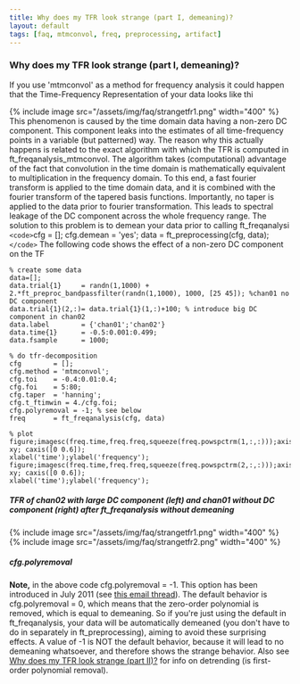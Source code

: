 ```yaml
---
title: Why does my TFR look strange (part I, demeaning)?
layout: default
tags: [faq, mtmconvol, freq, preprocessing, artifact]
---
```


### Why does my TFR look strange (part I, demeaning)?

If you use 'mtmconvol' as a method for frequency analysis it could happen that the Time-Frequency Representation of your data looks like thi

{% include image src="/assets/img/faq/strangetfr1.png" width="400" %}
This phenomenon is caused by the time domain data having a non-zero DC component. This component leaks into the estimates of all time-frequency points in a variable (but patterned) way. The reason why this actually happens is related to the exact algorithm with which the TFR is computed in ft_freqanalysis_mtmconvol. The algorithm takes (computational) advantage of the fact that convolution in the time domain is mathematically equivalent to multiplication in the frequency domain. To this end, a fast fourier transform is applied to the time domain data, and it is combined with the fourier transform of the tapered basis functions. Importantly, no taper is applied to the data prior to fourier transformation. This leads to spectral leakage of the DC component across the whole frequency range.
The solution to this problem is to demean your data prior to calling ft_freqanalysi
`<code>`cfg = [];
cfg.demean = 'yes';
data = ft_preprocessing(cfg, data);
`</code>`
The following code shows the effect of a non-zero DC component on the TF

	
	% create some data
	data=[];
	data.trial{1}     = randn(1,1000) + 2.*ft_preproc_bandpassfilter(randn(1,1000), 1000, [25 45]); %chan01 no DC component
	data.trial{1}(2,:)= data.trial{1}(1,:)+100; % introduce big DC component in chan02
	data.label        = {'chan01';'chan02'}
	data.time{1}      = -0.5:0.001:0.499;
	data.fsample      = 1000;
	
	% do tfr-decomposition
	cfg        = [];
	cfg.method = 'mtmconvol';
	cfg.toi    = -0.4:0.01:0.4;
	cfg.foi    = 5:80;
	cfg.taper  = 'hanning';
	cfg.t_ftimwin = 4./cfg.foi;
	cfg.polyremoval = -1; % see below
	freq       = ft_freqanalysis(cfg, data)
	
	% plot
	figure;imagesc(freq.time,freq.freq,squeeze(freq.powspctrm(1,:,:)));axis xy; caxis([0 0.6]);
	xlabel('time');ylabel('frequency');
	figure;imagesc(freq.time,freq.freq,squeeze(freq.powspctrm(2,:,:)));axis xy; caxis([0 0.6]);
	xlabel('time');ylabel('frequency');

##### TFR of chan02 with large DC component (left) and chan01 without DC component (right) after ft_freqanalysis without demeaning

{% include image src="/assets/img/faq/strangetfr1.png" width="400" %}
{% include image src="/assets/img/faq/strangetfr2.png" width="400" %} 

##### cfg.polyremoval

**Note,** in the above code cfg.polyremoval = -1. This option has been introduced in July 2011 (see [this email thread](http://mailman.science.ru.nl/pipermail/fieldtrip/2012-January/004666.html)). The default behavior is cfg.polyremoval = 0, which means that the zero-order polynomial is removed, which is equal to demeaning. So if you're just using the default in ft_freqanalysis, your data will be automatically demeaned (you don't have to do in separately in ft_preprocessing), aiming to avoid these surprising effects. A value of -1 is NOT the default behavior, because it will lead to no demeaning whatsoever, and therefore shows the strange behavior. Also see [Why does my TFR look strange (part II)?](/faq/why_does_my_tfr_look_strange_part_ii) for info on detrending (is first-order polynomial removal).
